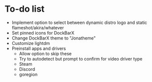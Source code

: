 # To-do list
- Implement option to select between dynamic distro logo and static flameshot/akira/whatever
- Set pinned icons for DockBarX
- Change DockBarX theme to "Jonatheme"
- Customize lightdm
- Preinstall apps and drivers
	- Allow option to skip these
	- Try to autodetect but prompt to confirm for video driver type
	- Steam
	- Discord
	- goregion
